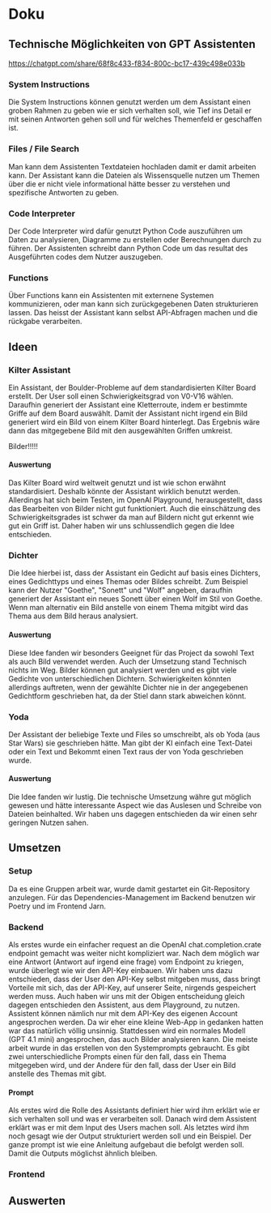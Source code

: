 # Doku

##  Technische Möglichkeiten von GPT Assistenten
https://chatgpt.com/share/68f8c433-f834-800c-bc17-439c498e033b
### System Instructions
Die System Instructions können genutzt werden um dem Assistant einen groben Rahmen zu geben wie er sich verhalten soll, wie Tief ins Detail er mit seinen Antworten gehen soll und für welches Themenfeld er geschaffen ist.
### Files / File Search
Man kann dem Assistenten Textdateien hochladen damit er damit arbeiten kann. Der Assistant kann die Dateien als Wissensquelle nutzen um Themen über die er nicht viele informational hätte besser zu verstehen und spezifische Antworten zu geben.
### Code Interpreter
Der Code Interpreter wird dafür genutzt Python Code auszuführen um Daten zu analysieren, Diagramme zu erstellen oder Berechnungen durch zu führen. Der Assistenten schreibt dann Python Code um das resultat des Ausgeführten codes dem Nutzer auszugeben.
### Functions
Über Functions kann ein Assistenten mit externene Systemen kommunizieren, oder man kann sich zurückgegebenen Daten strukturieren lassen. Das heisst der Assistant kann selbst API-Abfragen machen und die rückgabe verarbeiten.

## Ideen
### Kilter Assistant
Ein Assistant, der Boulder-Probleme auf dem standardisierten Kilter Board erstellt.
Der User soll einen Schwierigkeitsgrad von V0-V16 wählen. Daraufhin generiert der Assistant eine Kletterroute, indem er bestimmte Griffe auf dem Board auswählt.
Damit der Assistant nicht irgend ein Bild generiert wird ein Bild von einem Kilter Board hinterlegt. 
Das Ergebnis wäre dann das mitgegebene Bild mit den ausgewählten Griffen umkreist.

Bilder!!!!!

#### Auswertung
Das Kilter Board wird weltweit genutzt und ist wie schon erwähnt standardisiert. Deshalb könnte der Assistant wirklich benutzt werden.
Allerdings hat sich beim Testen, im OpenAI Playground, herausgestellt, dass das Bearbeiten von Bilder nicht gut funktioniert.
Auch die einschätzung des Schwierigkeitsgrades ist schwer da man auf Bildern nicht gut erkennt wie gut ein Griff ist.
Daher haben wir uns schlussendlich gegen die Idee entschieden.

### Dichter
Die Idee hierbei ist, dass der Assistant ein Gedicht auf basis eines Dichters, eines Gedichttyps und eines Themas oder Bildes schreibt.
Zum Beispiel kann der Nutzer "Goethe", "Sonett" und "Wolf" angeben, daraufhin generiert der Assistant ein neues Sonett über einen Wolf im Stil von Goethe.
Wenn man alternativ ein Bild anstelle von einem Thema mitgibt wird das Thema aus dem Bild heraus analysiert.

#### Auswertung
Diese Idee fanden wir besonders Geeignet für das Project da sowohl Text als auch Bild verwendet werden. Auch der Umsetzung stand Technisch nichts im Weg.
Bilder können gut analysiert werden und es gibt viele Gedichte von unterschiedlichen Dichtern. 
Schwierigkeiten könnten allerdings auftreten, wenn der gewählte Dichter nie in der angegebenen Gedichtform geschrieben hat, da der Stiel dann stark abweichen könnt.

### Yoda
Der Assistant der beliebige Texte und Files so umschreibt, als ob Yoda (aus Star Wars) sie geschrieben hätte.
Man gibt der KI einfach eine Text-Datei oder ein Text und Bekommt einen Text raus der von Yoda geschrieben wurde.

#### Auswertung
Die Idee fanden wir lustig. Die technische Umsetzung währe gut möglich gewesen und hätte interessante Aspect wie das Auslesen und Schreibe von Dateien beinhalted.
Wir haben uns dagegen entschieden da wir einen sehr geringen Nutzen sahen.

## Umsetzen
### Setup
Da es eine Gruppen arbeit war, wurde damit gestartet ein Git-Repository anzulegen. Für das Dependencies-Management im Backend benutzen wir Poetry und im Frontend Jarn.

### Backend
Als erstes wurde ein einfacher request an die OpenAI chat.completion.crate endpoint gemacht was weiter nicht kompliziert war. 
Nach dem möglich war eine Antwort (Antwort auf irgend eine frage) vom Endpoint zu kriegen, wurde überlegt wie wir den API-Key einbauen.
Wir haben uns dazu entschieden, dass der User den API-Key selbst mitgeben muss, dass bringt Vorteile mit sich, das der API-Key, auf unserer Seite, nirgends gespeichert werden muss.
Auch haben wir uns mit der Obigen entscheidung gleich dagegen entschieden den Assistent, aus dem Playground, zu nutzen. 
Assistent können nämlich nur mit dem API-Key des eigenen Account angesprochen werden.
Da wir eher eine kleine Web-App in gedanken hatten war das natürlich völlig unsinnig. Stattdessen wird ein normales Modell (GPT 4.1 mini) angesprochen, das auch Bilder analysieren kann.
Die meiste arbeit wurde in das erstellen von den Systemprompts gebraucht. 
Es gibt zwei unterschiedliche Prompts einen für den fall, dass ein Thema mitgegeben wird, und der Andere für den fall, dass der User ein Bild anstelle des Themas mit gibt.
#### Prompt
Als erstes wird die Rolle des Assistants definiert hier wird ihm erklärt wie er sich verhalten soll und was er verarbeiten soll.
Danach wird dem Assistent erklärt was er mit dem Input des Users machen soll.
Als letztes wird ihm noch gesagt wie der Output strukturiert werden soll und ein Beispiel.
Der ganze prompt ist wie eine Anleitung aufgebaut die befolgt werden soll. Damit die Outputs möglichst ähnlich bleiben.

### Frontend

## Auswerten

